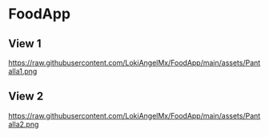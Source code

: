 # FoodApp

## View 1
https://raw.githubusercontent.com/LokiAngelMx/FoodApp/main/assets/Pantalla1.png

## View 2
https://raw.githubusercontent.com/LokiAngelMx/FoodApp/main/assets/Pantalla2.png
